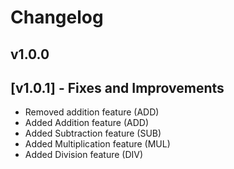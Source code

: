 # Changelog

## v1.0.0
## [v1.0.1] - Fixes and Improvements
- Removed addition feature (ADD)
- Added Addition feature (ADD)
- Added Subtraction feature (SUB)
- Added Multiplication feature (MUL)
- Added Division feature (DIV)

